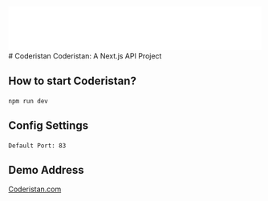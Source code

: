 <img src="https://raw.githubusercontent.com/enesbuyuk/coderistan/main/public/istan-theme/logo-white.png">
# Coderistan
 Coderistan: A Next.js API Project

## How to start Coderistan?
```npm run dev```

## Config Settings
`Default Port: 83`

## Demo Address
<a target="_blank" href="https://coderistan.com" title="Coderistan">Coderistan.com</a>

